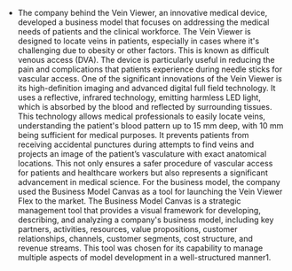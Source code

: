   - The company behind the Vein Viewer, an innovative medical device, developed a business model that focuses on addressing the medical needs of patients and the clinical workforce.
   The Vein Viewer is designed to locate veins in patients, especially in cases where it's challenging due to obesity or other factors. This is known as difficult venous access (DVA).
   The device is particularly useful in reducing the pain and complications that patients experience during needle sticks for vascular access.
   One of the significant innovations of the Vein Viewer is its high-definition imaging and advanced digital full field technology.
   It uses a reflective, infrared technology, emitting harmless LED light, which is absorbed by the blood and reflected by surrounding tissues.
   This technology allows medical professionals to easily locate veins, understanding the patient's blood pattern up to 15 mm deep, with 10 mm being sufficient for medical purposes.
   It prevents patients from receiving accidental punctures during attempts to find veins and projects an image of the patient’s vasculature with exact anatomical locations.
   This not only ensures a safer procedure of vascular access for patients and healthcare workers but also represents a significant advancement in medical science.
   For the business model, the company used the Business Model Canvas as a tool for launching the Vein Viewer Flex to the market.
   The Business Model Canvas is a strategic management tool that provides a visual framework for developing, describing, and analyzing a company's business model, including key partners, activities, resources, value propositions, customer relationships, channels, customer segments, cost structure, and revenue streams.
   This tool was chosen for its capability to manage multiple aspects of model development in a well-structured manner​1​.



